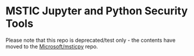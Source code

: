 # MSTIC Jupyter and Python Security Tools

Please note that this repo is deprecated/test only - the contents have moved to the [Microsoft/msticpy](https://github.com/Microsoft/msticpy) repo.
